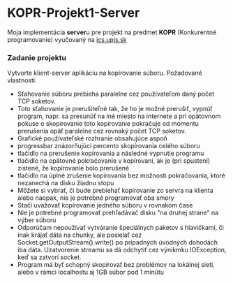 # KOPR-Projekt1-Server
Moja implementácia **server**u pre projekt na predmet **KOPR** (Konkurentné programovanie) vyučovaný na [ics.upjs.sk](http://www.ics.upjs.sk/)

### Zadanie projektu
Vytvorte klient-server aplikáciu na kopírovanie súboru. Požadované vlastnosti:
* Sťahovanie súboru prebieha paralelne cez používateľom daný počet TCP soketov.
* Toto sťahovanie je prerušiteľné tak, že ho je možné prerušiť, vypnúť program, napr. sa presunúť na iné miesto na internete a pri opätovnom pokuse o skopírovanie toto kopírovanie pokračuje od momentu prerušenia opäť paralelne cez rovnaký počet TCP soketov.
* Grafické používateľské rozhranie obsahujúce aspoň
 * progressbar znázorňujúci percento skopírovania celého súboru
 * tlačidlo na prerušenie kopírovania a následné vypnutie programu
 * tlačidlo na opätovné pokračovanie v kopírovaní, ak je (pri spustení) zistené, že kopírovanie bolo prerušené
 * tlačidlo na úplné zrušenie kopírovania bez možnosti pokračovania, ktoré nezanechá na disku žiadnu stopu
* Môžete si vybrať, či bude prebiehať kopírovanie zo servra na klienta alebo naopak, nie je potrebné programovať oba smery
* Stačí uvažovať kopírovanie jedného súboru v rovnakom čase
* Nie je potrebné programovať prehľadávač disku "na druhej strane" na výber súboru
* Odporúčam nepoužívať vytváranie špeciálnych paketov s hlavičkami, či inak krájať dáta na chunky, ale posielať cez Socket.getOutputStream().write() po prípadných úvodných dohodách iba dáta. Uzatvorenie streamu sa dá odchytiť cez výnikmku IOException, keď sa zatvorí socket.
* Program má byť schopný skopírovať bez problémov na lokálnej sieti, alebo v rámci localhostu aj 1GB súbor pod 1 minútu
